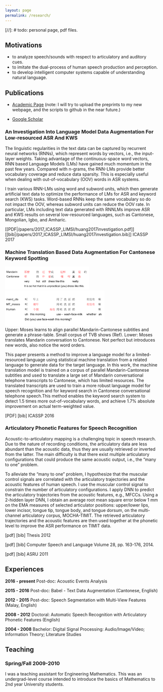 ```yaml
---
layout: page
permalink: /research/
---
```


[//]: #  todo: personal page, pdf files.

## Motivations
  * to analyze speech/sounds with respect to articulatory and auditory cues.
  * to imitate the dual-process of human speech production and perception.
  * to develop intelligent computer systems capable of understanding natural language.

## Publications

* [Academic Page]() (note: I will try to upload the preprints to my new webpage, and the scripts to github in the near future.)

* [Google Scholar](https://scholar.google.fr/citations?user=hrICCP0AAAAJ&hl=en)

### An Investigation Into Language Model Data Augmentation For Low-resourced ASR And KWS

The linguistic regularities in the text data can be captured by recurrent neural networks (RNNs), which represent words by vectors, i.e., the input-layer weights.
Taking advantage of the continuous-space word vectors, RNN based Language Models (LMs) have gained much momentum in the past few years.
Compared with n-grams, the RNN-LMs provide better vocabulary coverage and reduce data sparsity.
This is especially useful when dealing with out-of-vocabulary (OOV) words in ASR systems.

I train various RNN-LMs using word and subword units, which then generate artificial text data to optimize the performance of LMs for ASR and keyword search (KWS) tasks.
Word-based RNNs keep the same vocabulary so do not impact the OOV, whereas subword units can reduce the OOV rate.
In particular, LMs including text data generated with RNNLMs improve ASR and KWS results on several low-resourced languages, such as Cantonese, Mongolian, Igbo, and Amharic.

[[PDF|/papers/2017_ICASSP_LIMSI/huang2017investigation.pdf]] [[bib|/papers/2017_ICASSP_LIMSI/huang2017investigation.bib]] ICASSP 2017

### Machine Translation Based Data Augmentation For Cantonese Keyword Spotting

<div class="imgcap">
<div>
<img src="/assets/smt/SubtitleExample1_english.png" style="max-width:55%;  text-align:center;">
<img src="/assets/smt/HUB5m2cExample2_english.png" style="max-width:65%; text-align:center;">
</div>
<div class="thecap">Upper: Moses learns to align parallel Mandarin-Cantonese subtitles and generate a phrase-table. Small corpus of TVB shows (Ref). Lower: Moses translates Mandarin conversation to Cantonese. Not perfect but introduces new words, also notice the word orders.</div>
</div>

This paper presents a method to improve a language model for a limited-resourced language using statistical machine translation from a related language to generate data for the target language. In this work, the machine translation model is trained on a corpus of parallel Mandarin-Cantonese subtitles and used to translate a large set of Mandarin conversational telephone transcripts to Cantonese, which has limited resources. The translated transcripts are used to train a more robust language model for speech recognition  and  for keyword  search  in  Cantonese  conversational  telephone  speech.This  method  enables  the  keyword  search  system  to  detect 1.5 times more out-of-vocabulary words,  and achieve 1.7% absolute improvement on actual term-weighted value.

[PDF] [bib] ICASSP 2016

### Articulatory Phonetic Features for Speech Recognition

Acoustic-to-articulatory mapping is a challenging topic in speech research.
Due to the nature of recording conditions, the articulatory data are less abundant than the acoustic data, thus they are usually retrieved or inverted from the latter.
The main difficulty is that there exist multiple articulatory configurations that could produce the same acoustic output, i.e., the “many to one” problem.

To alleviate the “many to one” problem, I hypothesize that the muscular control signals are correlated with the articulatory trajectories and the acoustic features of human speech.
I use the muscular control signal to constrain the number of articulatory configurations.
I apply DNN to predict the articulatory trajectories from the acoustic features, e.g., MFCCs.
Using a 2-hidden layer DNN, I obtain an average root mean square error below 1 mm on the EMA measures of selected articulator positions: upper/lower lips, lower incisor, tongue tip, tongue body, and tongue dorsum, on the multi-channel articulatory corpus, MOCHA-TIMIT.
The retrieved articulatory trajectories and the acoustic features are then used together at the phonetic level to improve the ASR performance on TIMIT data.

[pdf] [bib] Thesis 2012

[pdf] [bib] Computer Speech and Language Volume 28, pp. 163-176, 2014.

[pdf] [bib] ASRU 2011

## Experiences

**2016 - present** Post-doc: Acoustic Events Analysis

**2015 - 2016** Post-doc: Babel - Text Data Augmentation (Cantonese, English)

**2012 - 2015** Post-doc: Speech Segmentation with Multi-View Features (Malay, English)

**2008 - 2012** Doctoral: Automatic Speech Recognition with Articulatory Phonetic Features (English)

**2004 - 2008** Bachelor: Digital Signal Processing: Audio/Image/Video; Information Theory; Literature Studies

## Teaching

### Spring/Fall 2009-2010

I was a teaching assistant for Engineering Mathematics.
This was an undergrad-level course intended to introduce the basics of Mathematics to 2nd year University students.
